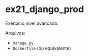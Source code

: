 # ex21_django_prod

Exercício nível avancado.

Arquivos:
- `manage.py`
- `Dockerfile` (ou equivalente)

